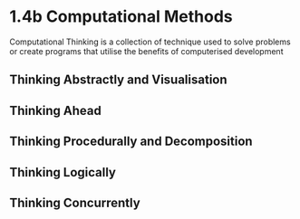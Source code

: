 # 1.4b Computational Methods

Computational Thinking is a collection of technique used to solve problems or create programs that utilise the benefits of computerised development&#x20;

## Thinking Abstractly and Visualisation



## Thinking Ahead

## Thinking Procedurally and Decomposition

## Thinking Logically

## Thinking Concurrently
